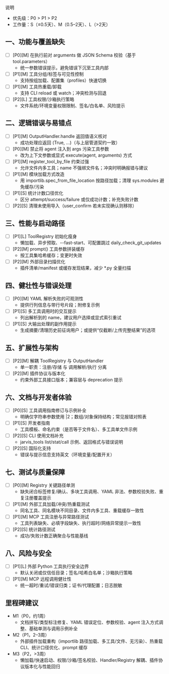 说明
- 优先级：P0 > P1 > P2
- 工作量：S（≤0.5天）、M（0.5–2天）、L（>2天）

## 一、功能与覆盖缺失
- [ ] [P0][M] 在执行前对 arguments 做 JSON Schema 校验（基于 tool.parameters）
  - 统一参数错误提示，避免错误下沉至工具内部
- [ ] [P1][M] 工具分组/标签与可见性控制
  - 支持按组加载、配置集（profiles）快速切换
- [ ] [P1][M] 工具热重载/卸载
  - 支持 CLI reload 或 watch；冲突检测与回退
- [ ] [P2][L] 工具权限/沙箱执行策略
  - 文件系统/环境变量权限限制、签名/白名单、风险提示

## 二、逻辑错误与易错点
- [ ] [P1][M] OutputHandler.handle 返回值语义核对
  - 成功处理应返回 (True, …)（与上层管道契约一致）
- [ ] [P0][M] 禁止将 agent 注入到 args 污染工具参数
  - 改为上下文参数或显式 execute(agent, arguments) 方式
- [ ] [P1][M] register_tool_by_file 约束过强
  - 允许文件内多工具；name 不强绑文件名；冲突时明确报错与建议
- [ ] [P1][M] 模块加载方式改造
  - 用 importlib.spec_from_file_location 按路径加载；清理 sys.modules 避免缓存/污染
- [ ] [P1][S] 统计计数口径优化
  - 区分 attempt/success/failure 或仅成功计数；补充失败计数
- [ ] [P2][S] 清理未使用导入（user_confirm 若未实现确认则移除）

## 三、性能与启动路径
- [ ] [P1][L] ToolRegistry 初始化瘦身
  - 懒加载、异步预取、--fast-start、可配置跳过 daily_check_git_updates
- [ ] [P2][M] prompt() 工具参数拼装缓存
  - 按工具集哈希缓存；变更时失效
- [ ] [P2][M] 外部目录扫描优化
  - 插件清单/manifest 或缓存发现结果，减少 *.py 全量扫描

## 四、健壮性与错误处理
- [ ] [P0][M] YAML 解析失败的可观测性
  - 提供行列信息与带行号片段；附修复示例
- [ ] [P1][S] 多工具调用时的交互提示
  - 列出解析到的 name，建议用户选择或显式索引重试
- [ ] [P1][S] 大输出处理的副作用提示
  - 生成摘要/清理历史前征询用户；或提供“仅截断/上传完整结果”的选项

## 五、扩展性与架构
- [ ] [P2][M] 解耦 ToolRegistry 与 OutputHandler
  - 单一职责：注册/存储 与 调用解析/执行 分离
- [ ] [P2][M] 插件协议与版本化
  - 约束外部工具接口版本；兼容层与 deprecation 提示

## 六、文档与开发者体验
- [ ] [P0][S] 工具调用指南修订与示例补全
  - 明确仅字符串参数使用 |2；数组/对象保持结构；常见报错对照表
- [ ] [P1][S] 开发者指南
  - 工具模板、命名约束（是否等于文件名）、多工具单文件示例
- [ ] [P2][S] CLI 使用文档补充
  - jarvis_tools list/stat/call 示例、返回格式与错误说明
- [ ] [P2][S] 国际化支持
  - 错误与提示信息支持英文（环境变量/配置开关）

## 七、测试与质量保障
- [ ] [P0][M] Registry 关键路径单测
  - 缺失闭合标签修复/确认、多块工具调用、YAML 非法、参数校验失败、重复注册覆盖提示
- [ ] [P1][M] 外部工具加载/冲突/热重载测试
  - 同名工具、同名模块不同目录、文件内多工具、重载缓存一致性
- [ ] [P1][M] MCP 工具注册与异常路径测试
  - 工具列表缺失、必填字段缺失、执行超时/网络异常提示一致性
- [ ] [P2][S] 统计路径测试
  - 成功/失败计数正确聚合与性能基线

## 八、风险与安全
- [ ] [P1][L] 外部 Python 工具执行安全边界
  - 默认关闭或仅信任目录；签名/哈希白名单；沙箱执行策略
- [ ] [P1][M] MCP 远程调用健壮性
  - 统一超时/重试/错误归类；证书/代理配置；日志脱敏

## 里程碑建议
- M1（P0，约1周）
  - 文档拼写/类型标注修复、YAML 错误定位、参数校验、agent 注入方式调整、基础单测与调用示例补全
- M2（P1，2–3周）
  - 外部插件加载重构（importlib 路径加载、多工具/文件、无污染）、热重载 CLI、统计口径优化、prompt 缓存
- M3（P2，>3周）
  - 懒加载/快速启动、权限/沙箱/签名校验、Handler/Registry 解耦、插件协议版本化与性能回归